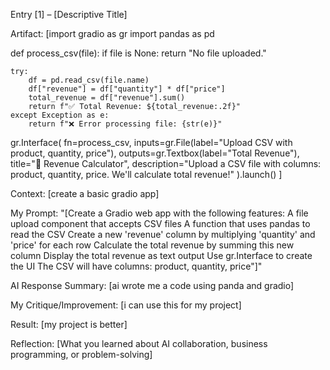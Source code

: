 Entry [1] – [Descriptive Title]

Artifact: [import gradio as gr
import pandas as pd

def process_csv(file):
    if file is None:
        return "No file uploaded."

    try:
        df = pd.read_csv(file.name)
        df["revenue"] = df["quantity"] * df["price"]
        total_revenue = df["revenue"].sum()
        return f"✅ Total Revenue: ${total_revenue:.2f}"
    except Exception as e:
        return f"❌ Error processing file: {str(e)}"

gr.Interface(
    fn=process_csv,
    inputs=gr.File(label="Upload CSV with product, quantity, price"),
    outputs=gr.Textbox(label="Total Revenue"),
    title="💸 Revenue Calculator",
    description="Upload a CSV file with columns: product, quantity, price. We'll calculate total revenue!"
).launch()
]

Context: [create a basic gradio app]

My Prompt: "[Create a Gradio web app with the following features:
A file upload component that accepts CSV files
A function that uses pandas to read the CSV
Create a new 'revenue' column by multiplying 'quantity' and 'price' for each row
Calculate the total revenue by summing this new column
Display the total revenue as text output
Use gr.Interface to create the UI
The CSV will have columns: product, quantity, price"]"

AI Response Summary: [ai wrote me a code using panda and gradio]

My Critique/Improvement: [i can use this for my project]

Result: [my project is better]

Reflection: [What you learned about AI collaboration, business programming, or problem-solving]
